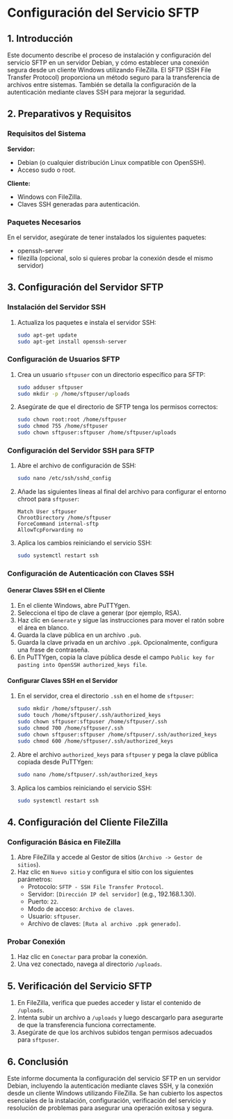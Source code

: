 # Configuración del Servicio SFTP

## 1. Introducción

Este documento describe el proceso de instalación y configuración del servicio SFTP en un servidor Debian, y cómo establecer una conexión segura desde un cliente Windows utilizando FileZilla. El SFTP (SSH File Transfer Protocol) proporciona un método seguro para la transferencia de archivos entre sistemas. También se detalla la configuración de la autenticación mediante claves SSH para mejorar la seguridad.

## 2. Preparativos y Requisitos

### Requisitos del Sistema

**Servidor:**
- Debian (o cualquier distribución Linux compatible con OpenSSH).
- Acceso sudo o root.

**Cliente:**
- Windows con FileZilla.
- Claves SSH generadas para autenticación.

### Paquetes Necesarios

En el servidor, asegúrate de tener instalados los siguientes paquetes:
- openssh-server
- filezilla (opcional, solo si quieres probar la conexión desde el mismo servidor)

## 3. Configuración del Servidor SFTP

### Instalación del Servidor SSH

1. Actualiza los paquetes e instala el servidor SSH:
    ```sh
    sudo apt-get update
    sudo apt-get install openssh-server
    ```

### Configuración de Usuarios SFTP

1. Crea un usuario `sftpuser` con un directorio específico para SFTP:
    ```sh
    sudo adduser sftpuser
    sudo mkdir -p /home/sftpuser/uploads
    ```

2. Asegúrate de que el directorio de SFTP tenga los permisos correctos:
    ```sh
    sudo chown root:root /home/sftpuser
    sudo chmod 755 /home/sftpuser
    sudo chown sftpuser:sftpuser /home/sftpuser/uploads
    ```

### Configuración del Servidor SSH para SFTP

1. Abre el archivo de configuración de SSH:
    ```sh
    sudo nano /etc/ssh/sshd_config
    ```

2. Añade las siguientes líneas al final del archivo para configurar el entorno chroot para `sftpuser`:
    ```
    Match User sftpuser
    ChrootDirectory /home/sftpuser
    ForceCommand internal-sftp
    AllowTcpForwarding no
    ```

3. Aplica los cambios reiniciando el servicio SSH:
    ```sh
    sudo systemctl restart ssh
    ```

### Configuración de Autenticación con Claves SSH

#### Generar Claves SSH en el Cliente

1. En el cliente Windows, abre PuTTYgen.
2. Selecciona el tipo de clave a generar (por ejemplo, RSA).
3. Haz clic en `Generate` y sigue las instrucciones para mover el ratón sobre el área en blanco.
4. Guarda la clave pública en un archivo `.pub`.
5. Guarda la clave privada en un archivo `.ppk`. Opcionalmente, configura una frase de contraseña.
6. En PuTTYgen, copia la clave pública desde el campo `Public key for pasting into OpenSSH authorized_keys file`.

#### Configurar Claves SSH en el Servidor

1. En el servidor, crea el directorio `.ssh` en el home de `sftpuser`:
    ```sh
    sudo mkdir /home/sftpuser/.ssh
    sudo touch /home/sftpuser/.ssh/authorized_keys
    sudo chown sftpuser:sftpuser /home/sftpuser/.ssh
    sudo chmod 700 /home/sftpuser/.ssh
    sudo chown sftpuser:sftpuser /home/sftpuser/.ssh/authorized_keys
    sudo chmod 600 /home/sftpuser/.ssh/authorized_keys
    ```

2. Abre el archivo `authorized_keys` para `sftpuser` y pega la clave pública copiada desde PuTTYgen:
    ```sh
    sudo nano /home/sftpuser/.ssh/authorized_keys
    ```

3. Aplica los cambios reiniciando el servicio SSH:
    ```sh
    sudo systemctl restart ssh
    ```

## 4. Configuración del Cliente FileZilla

### Configuración Básica en FileZilla

1. Abre FileZilla y accede al Gestor de sitios (`Archivo -> Gestor de sitios`).
2. Haz clic en `Nuevo sitio` y configura el sitio con los siguientes parámetros:
    - Protocolo: `SFTP - SSH File Transfer Protocol`.
    - Servidor: `[Dirección IP del servidor]` (e.g., 192.168.1.30).
    - Puerto: `22`.
    - Modo de acceso: `Archivo de claves`.
    - Usuario: `sftpuser`.
    - Archivo de claves: `[Ruta al archivo .ppk generado]`.

### Probar Conexión

1. Haz clic en `Conectar` para probar la conexión.
2. Una vez conectado, navega al directorio `/uploads`.

## 5. Verificación del Servicio SFTP

1. En FileZilla, verifica que puedes acceder y listar el contenido de `/uploads`.
2. Intenta subir un archivo a `/uploads` y luego descargarlo para asegurarte de que la transferencia funciona correctamente.
3. Asegúrate de que los archivos subidos tengan permisos adecuados para `sftpuser`.

## 6. Conclusión

Este informe documenta la configuración del servicio SFTP en un servidor Debian, incluyendo la autenticación mediante claves SSH, y la conexión desde un cliente Windows utilizando FileZilla. Se han cubierto los aspectos esenciales de la instalación, configuración, verificación del servicio y resolución de problemas para asegurar una operación exitosa y segura.
